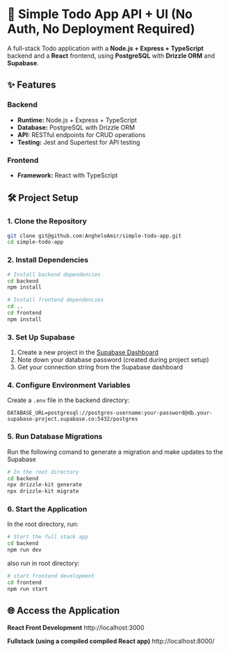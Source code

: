 # 📝 Simple Todo App API + UI (No Auth, No Deployment Required)

A full-stack Todo application with a **Node.js + Express + TypeScript** backend and a **React** frontend, using **PostgreSQL** with **Drizzle ORM** and **Supabase**.

## ✨ Features

### Backend
- **Runtime:** Node.js + Express + TypeScript
- **Database:** PostgreSQL with Drizzle ORM
- **API:** RESTful endpoints for CRUD operations
- **Testing:** Jest and Supertest for API testing

### Frontend
- **Framework:** React with TypeScript

## 🛠️ Project Setup

### 1. Clone the Repository

```bash
git clone git@github.com:AngheloAmir/simple-todo-app.git
cd simple-todo-app
```

### 2. Install Dependencies

```bash
# Install backend dependencies
cd backend
npm install

# Install frontend dependencies
cd ..
cd frontend
npm install
```

### 3. Set Up Supabase
1. Create a new project in the [Supabase Dashboard](https://app.supabase.com)
2. Note down your database password (created during project setup)
3. Get your connection string from the Supabase dashboard

### 4. Configure Environment Variables

Create a `.env` file in the backend directory:

```env
DATABASE_URL=postgresql://postgres-username:your-password@db.your-supabase-project.supabase.co:5432/postgres
```

### 5. Run Database Migrations
Run the following comand to generate a migration and make updates to the Supabase

```bash
# In the root directory
cd backend
npx drizzle-kit generate
npx drizzle-kit migrate
```

### 6. Start the Application
In the root directory, run:

```bash
# Start the full stack app
cd backend
npm run dev
```

also run in root directory:
```bash
# start frontend development
cd frontend
npm run start
```


## 🌐 Access the Application

**React Front Development** http://localhost:3000

**Fullstack (using a compiled compiled React app)** http://localhost:8000/
